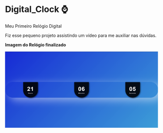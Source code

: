 # Digital_Clock :watch:
 Meu Primeiro Relógio Digital

 Fiz esse pequeno projeto assistindo um vídeo para me auxiliar nas dúvidas.


**Imagem do Relógio finalizado**

![Print Relógio](clock.png)
